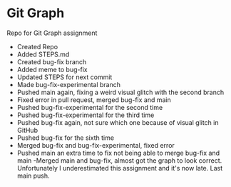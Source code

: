 # Git Graph
 Repo for Git Graph assignment

- Created Repo
- Added STEPS.md
- Created bug-fix branch
- Added meme to bug-fix
- Updated STEPS for next commit
- Made bug-fix-experimental branch
- Pushed main again, fixing a weird visual
glitch with the second branch
- Fixed error in pull request, merged bug-fix and main
- Pushed bug-fix-experimental for the second time
- Pushed bug-fix-experimental for the third time
- Pushed bug-fix again, not sure which one
because of visual glitch in GitHub
- Pushed bug-fix for the sixth time
- Merged bug-fix and bug-fix-experimental, fixed error
- Pushed main an extra time to fix not being able to
merge bug-fix and main
-Merged main and bug-fix, almost got the graph to
look correct. Unfortunately I underestimated this
assignment and it's now late. Last main push.